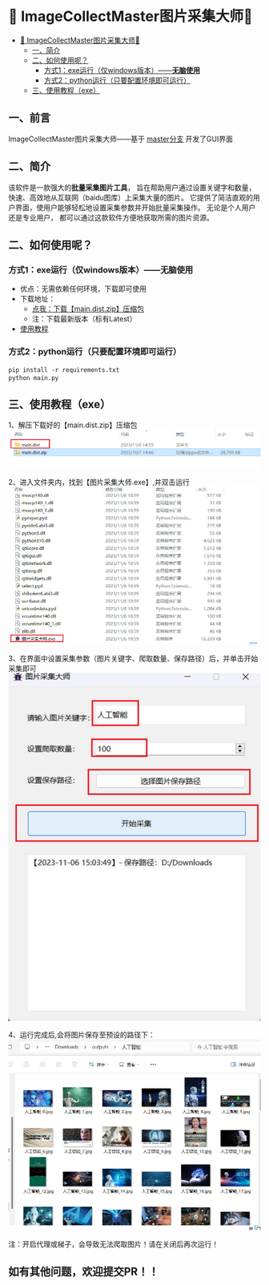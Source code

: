 # 🌟 ImageCollectMaster图片采集大师🌟 

- [🌟 ImageCollectMaster图片采集大师🌟](#-imagecollectmaster图片采集大师)
  - [一、简介](#一简介)
  - [二、如何使用呢？](#二如何使用呢)
    - [方式1：exe运行（仅windows版本）——**无脑使用**](#方式1exe运行仅windows版本无脑使用)
    - [方式2：python运行（只要配置环境即可运行）](#方式2python运行只要配置环境即可运行)
  - [三、使用教程（exe）](#三使用教程exe)
## 一、前言
  ImageCollectMaster图片采集大师——基于 [master分支](https://github.com/CrabBoss-lab/ImageCollectMaster/tree/master) 开发了GUI界面

## 二、简介

该软件是一款强大的**批量采集图片工具**，
旨在帮助用户通过设置关键字和数量， 快速、高效地从互联网（baidu图库）上采集大量的图片。
它提供了简洁直观的用户界面，使用户能够轻松地设置采集参数并开始批量采集操作。
无论是个人用户还是专业用户， 都可以通过这款软件方便地获取所需的图片资源。

## 二、如何使用呢？

### 方式1：exe运行（仅windows版本）——**无脑使用**
- 优点：无需依赖任何环境，下载即可使用
- 下载地址：
  - [点我：下载【main.dist.zip】压缩包](https://github.com/CrabBoss-lab/ImageCollectMaster/releases)
  - 注：下载最新版本（标有Latest）
- [使用教程]( ##使用教程 )

### 方式2：python运行（只要配置环境即可运行）
```
pip install -r requirements.txt 
python main.py
```

## 三、使用教程（exe）
1、解压下载好的【main.dist.zip】压缩包
![unzip_image.png](assets/mdImage/unzip_image.png)

2、进入文件夹内，找到【图片采集大师.exe】,并双击运行
![22.jpg](assets/mdImage/exe.jpg)

3、在界面中设置采集参数（图片关键字、爬取数量、保存路径）后，并单击开始采集即可
![22.jpg](assets/mdImage/download.jpg)

4、运行完成后,会将图片保存至预设的路径下：
![img.png](assets/mdImage/data.jpg)

注：开启代理或梯子，会导致无法爬取图片！请在关闭后再次运行！

## 如有其他问题，欢迎提交PR！！